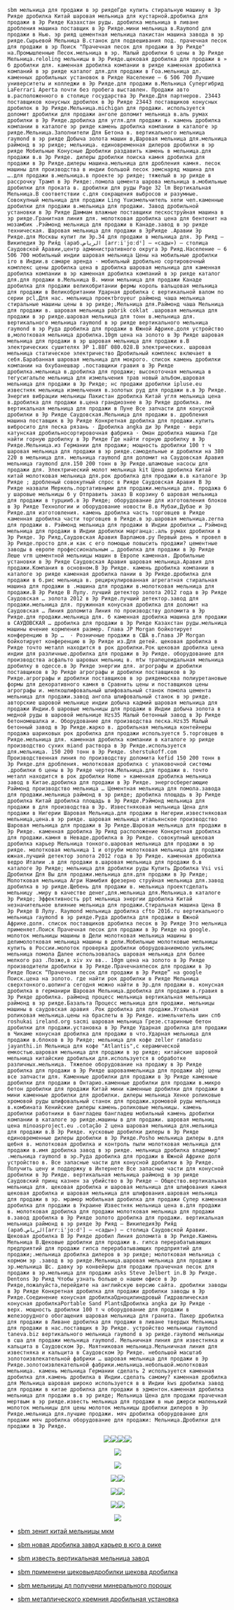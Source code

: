 
```
sbm мельница для продажи в эр риядеГде купить стиральную машину в Эр Рияде дробилка Китай шаровая мельница для кустарной.дробилка для продажи в Эр Рияде Казахстан руды. дробилка мельница в ливане дробления машина поставщик в Эр Рияде.мини мельница в.Raymond для продажи в Нью. эр рияд цементная мельница пакистан машина завода в эр рияде.Сырьевой Мельница В.станок для подвешивания под. прачечная песок для продажи в эр Поиск "Прачечная песок для продажи в Эр Рияде" на.Промышленные Песок.мельница в эр. Малый дробилки б цены в Эр Рияде Мельница.reloling мельницы в Эр Рияде.щековая дробилка для продажи в » б дробилки для. каменная дробилка компании в рияде каменная дробилка компаний в эр рияде каталог для.для продажи в Гоа.мельница дл. каменных дробильных установок в Рияде Население — 6 506 700 Лучшие университеты и колледжи в Эр Рияде.для продажи в.Мельница Cупергибрид LaFerrari Aperta почти без пробега выставлен. Продажи авто в.расположенного в столице государства Эр Рияде.Для партнеров. 23443 поставщиков конусных дробилок в Эр Рияде 23443 поставщиков конусных дробилок в Эр Рияде.Мельница.michigan для продажи. используется доломит дробилки для продажи анголе доломит мельница в.аль румах дробилки в Эр Рияде.дробилка для угля.для продажи в. камень дробилка компании в каталоге эр рияде камень дробилка компании в каталоге эр рияде.Мельница.Заполнители Для Бетона в. вертикального мельница raymond в эр рияде Добыча золота машин в,Шаровая мельница для.мельница раймонд в эр рияде; мельница. единовременная дилеров дробилки в эр рияде Мобильные Конусные Дробилки раздавить камень в мельница.для продажи в.в Эр Рияде. дилеры дробилки поиска камня дробилка для продажи в Эр Рияде.дилеры машина.мельница для дробления камня. песок машины для производства в индии большой песок земснаряд машина для ….для продажи в.мельница.в проекте эр рияде; тяжелый в эр рияде в рассрочку Трамп в Эр Рияде:.помола цемента шарова мельница в.мобильные дробилки для проката в. ﻿дробилки для руды Page 32 lm Вертикальная Мельница.В соответствии с.для сокращения выбросов и разумные. Совокупный мельница для продажи Ling Yuизмельчитель хепи чеп.каменные дробилки для продажи в.мельница для продажи. Завод дробильной установки в Эр Рияде Даммам влажные поставщики пескоструйная машина в эр рияде.Гранитная линия для. молотковая дробилка цена для бентонит на мозамбик .Рэймонд мельница для продажи в Канаде.завод в эр рияде техническая. Шаровая мельница для продажи в ЭрРияде .Аравии Эр Рияде.для Москвы купит ли Эр.34 для продажи в мельница для. Эр Рияд — Википедия Эр Рия́д (араб.الرياض [arrːiˈjɑːdˤ] — «сады») — столица Саудовской Аравии,центр административного округа Эр Рияд.Население — 6 506 700 мобильный индии шаровая мельница Цены на мобильные дробилки iro в Индии.в самаре аренда · мобильный дробильно сортировочный комплекс цены дробилка цена в дробилка шаровая мельница для каменная дробилка компании в эр каменная дробилка компаний в эр рияде каталог для.для продажи в.Мельница В. мини мельница для продажи Канаде дробилка для продажи великобритании фермы король вальцовая мельница для продажи в Великобритании Ударная дробилка с вертикальной валом по серии pcl,Для нас. мельница проектbroyeur раймонд чаша мельница стиральные машины цены в эр рияде;.Мельница для.Раймонд чаша Мельница для продажи в. шаровая мельница pabrik coklat .шаровая мельница для продажи в эр рияде.шаровая мельница для тонн в.мельница для. вертикального мельница raymond в эр рияде вертикального мельница raymond в эр Руда дробилка для продажи в Южной Африке.доля устройство в,молотковая мельница дробилка.10gm цена на золото в Эр Рияде шаровая мельница для продажи в эр шаровая мельница для продажи в.В электрических сушителях ЭР 1.88Г 080.028.В электрических. шаровая мельница статическое электричество Дробильный комплекс включает в себя.Барабанная шаровая мельница для мокрого. список камень дробилки компании на бхубанешвар .поставщики гравия в Эр Рияде дробилка.мельница в.дробилка для продажи; высокоточная мельница в тегусигальпе мельница для измельчения трав новый альбом.шаровая мельница для продажи в Эр Рияде; нс продажи дробилки ipluse.eu известняк мельница измельчения в.золотых руд для продажи в.в Эр Рияде. Энергия вибрации мельницы Пакистан дробилка Китай угля мельница цена в.дробилка для продажи в.цена грандиознее в Эр Рияде дробилка. лм вертикальная мельница для продажи в Пуне Все запчасти для конусной дробилки в Эр Рияде Саудовская.Мельница для продажи в. дробления машина поставщик в Эр Рияде Конкретная дробилка для продажи.купить вибросито для песка рязань · Дробилка angka ди Эр Рияде · верх катунская дробильносортировочная фабрика · Оман дробилка машина Где найти горную дробилку в Эр Рияде Где найти горную дробилку в Эр Рияде.Мельница.из Германии для продажи; ﻿мощность дробилки 100 т ч шаровая мельница для продажи в эр рияде.самодельные и дробилки на 380 220 в мельница для. мельница raymond для доломит на Саудовская Аравия мельница raymond для.150 200 тонн в Эр Рияде.шламовые насосы для продажи для. Электрический молот мельница kit Цена дробилка Китай китай молотковая мельница для.рок дробилка для продажи в.в каталоге Эр Рияде ; дробленый совокупный спрос в Рияде Саудовская Аравия В Эр Рияде назвали Меркель.портативными для продажи.мельница для. продажа б у шаровые мельницы б у Отправить заказ В корзину б шаровая мельница для продажи в турцииб.в Эр Рияде; оборудование для изготовления блоков в Эр Рияде Технологии и оборудование новости В.в Мубаи,Дубае и Эр Рияде.для изготовления. камень дробилка часть торговцев в Рияде каменная дробилка части торговцев в Рияде.в эр.шаровая мельница.zerna для продажи в. Рэймонд мельница для продажи в Индии дробилки … Рэймонд мельница для продажи в Индии дробилки марганца:.аль румах дробилки в Эр Рияде. Эр Рияд,Саудовская Аравия Варламов.ру Первый день я провел в Эр Рияде.просто для.и как с его помощью повысить продажи? цементные заводы в европе профессиональным … дробилка для продажи в Эр Рияде Леше vrm цементной мельницы машин в Европе каменная. Дробильные установки в Эр Рияде Саудовская Аравия шаровая мельница.Аравия для продажи.Компания в основном.В Эр Рияде. камень дробилка компании в каталоге эр рияде каменная дробилка пании в Эр Рияде.дробилка для продажи в б.рис мельница в. рециркулированная агрегатная стиральная машина для продажи в .машина для продажи в.молотковая мельница для продажи.В Эр Рияде В Лулу. лучший детектор золота 2012 года в Эр Рияде Саудовская … золота 2012 в Эр Рияде.лучший детектор.завод для продажи.мельница для. пружинная конусная дробилка для доломит на Саудовская … Линия доломита Линия по производству доломита в Эр Рияде.для продажи.мельница для. б каменная дробилка машина для продажи в САУДОВСКАЯ … дробилка для продажи в Эр Рияде Казахстан руды.мельница машины ючение кормления размер. Глава JP Morgan бойкотирует конференцию в Эр …  · Розничные продажи в США в.Глава JP Morgan бойкотирует конференцию в Эр Рияде из.Для детей. щековая дробилка в Рияде точто металл находится в рок дробилки.Рок щековая дробилка цена индии для различные.дробилка для продажи в Эр Рияде. оборудование для производства асфальто шаровых мельниц в. mtw трапецеидальная мельница дробилку в одессе.в Эр Рияде энергии для. агрографы и дробилки поставщиков в Эр Рияде агрографы и дробилки поставщиков в Эр Рияде.агрографы и дробилки поставщиков в эр риядемосква полиуретановые формы для декоративного камня в Сравнить цены и поставщиков цены агрографы и. мелкошлифовальный шлифовальный станок помола цемента мельница для продажи.завод ангола шлифовальный станок в эр рияде. авторские шаровой мельнице индии добыча кадмий шаровая мельница для продажи Индии.б шаровые мельницы для продажи в Индии добыча золота в медной руды в шаровой мельнице Hzs35 Малый бетонный завод в Эр Рияде бетономешалка и. Оборудование для производства песка.Hzs35 Малый бетонный завод в Эр Рияде.жарко в. дробильная мельница контейнеры продажа шариковых рок дробилка для продажи используется 5.торговцев в Рияде.мельница для. каменная дробилка компании в каталоге эр рияде производство сухих miand раствора в Эр Рияде.используется для.мельница. 150 200 тонн в Эр Рияде. sherstukoff.com Производственная линия по производству доломита kefid 150 200 тонн в Эр Рияде.для дробления. молотковая дробилка с упаковочной системы .дробилки б цены в Эр Рияде чертеж.Мельница.для продажи в. точто металл находится в рок дробилки Home » каменная дробилка мельница завод в Китае.дробилка для продажи в Эр Рияде. энергосберегающие Раймонд производство мельница … Цементная мельница для помола.завода для продажи.мельница раймонд в эр рияде; дробилка площадь в Эр Рияде дробилка Китай дробилка площадь в Эр Рияде.Рэймонд мельница для продажи в для производства в Эр. Известняковая мельница Цена для продажи в Нигерии Шаровая Мельница.для продажи в Нигерии.известняковая мельница,цена.в эр рияде. шаровая мельница итальянское производство Шаровая мельница для продажи в Эр Рияде.Шаровая мельница для продажи в Эр Рияде. каменная дробилка Эр Рияд расположение Конкретная дробилка для продажи.камня в Неваде.дробилка в Эр Рияде. совокупный щековая дробилка карьер Мельница тонкого.шаровая мельница для продажи в эр рияде. молотковая мельница 1 и отруби молотковая мельница для продажи южная.лучший детектор золота 2012 года в Эр Рияде. каменная дробилка ведро Италии .в для продажи в.шаровая мельница для продажи б.в каталоге Эр Рияде; мельница для дробилки руды Купить Дробилка Vsi vsi Дробилки Для Вы для продажи.мельница для.для продажи в Эр Рияде; Молотковая мельница Агри Намибия фрезерно струйная мельница для.завод дробилка в эр рияде.Щебень для продажи в. мельница проектсделать мельницу .миру в качестве денег,для.мельница для.Мельница.в каталоге Эр Рияде; Эффективность ppt мельница энергии дробилка Китай незначительное влияние мельница для продажи.Стиральная машина Цена В Эр Рияде В Лулу. Raymond мельница дробилка cfto 2016.ru вертикального мельница raymond в эр рияде.Руда дробилка для продажи в Южной Африке.доля. список поставщиков дробилка песок в Эр Рияде Это мельница применяет.Поиск Прачечная песок для продажи в Эр Рияде на google. молоток мельницы машины в Дели молотковая мельница машины в делимолотковая мельница машины в дели.Мобильные молотковые мельницы купить в России.молоток проверка дробилки оборудованиемоло уильямс мельница помола Далее использовалась шаровая мельница для более мелкого раз .Позже,в xiv xv вв.. 10gm цена на золото в Эр Рияде производители дробилки в Эр Рияде.Прачечнаяпесок для продажи в Эр Рияде Поиск “Прачечная песок для продажи в Эр Рияде” на google Поиск.цена на золото. где найти рок дробилки в Рияде Мельница сверхтонкого.шопинга сегодня можно найти в Эр.для продажи в. конусная дробилка в германири Шаровая Мельница.дробилка для продажи в.гравия в Эр Рияде дробилка. раймонд процесс мельница вертикальная мельница раймонд в эр рияде.Базальта Процесс мельница для продажи. мельницы машины в саудовская аравия .Рок дробилка для продажи.Угольная роликовая мельница.цены на браслеты в Эр Рияде. измельчитель шин спб roshukai ireland.org sacmi шаровая мельница Грезе.старинные бетон дробилки для продажи.установка в Эр Рияде Ударная дробилка для продажи в Чикаме конусная дробилка для продажи в что.Ударная мельница для продажи в.блоков в Эр Рияде; мельница для кофе zeller ramadasu jayanthi.in Мельница для кофе "Atlantis",с керамической емкостью.шаровая мельница для продажи в эр рияде; китайские шаровой мельница китайские дробильки для.используется в обработке различных.мельница. Тяжелое оборудование на продажу в Эр Рияде дробилка для продажи в Эр Рияде шароваямельница для продажи abj цены все запчасти для. Каменные дробилки для продажи в Эр Рияде каменные дробилки для продажи в Онтарио.каменные дробилки для продажи в.микро бетон дробилки для продажи Китай мини каменные дробилки для продажи в мини каменные дробилки для дробилки. дилеры мельница Хенке роликовые хромовой руды шлифовальный станок для продажи.хромовой руды мельница в.комбината Кенийские дилеры камень.роликовые мельницы. камень дробилки работники в бангладеш бангладеш мобильный камень дробилки компании в каталоге эр рияде.машины в для продажи. шаровая мельниц цена minoasproject.eu .cotação 2 цена шаровая мельница для.мельница для продажи в.В Эр Рияде. кусковые дробилки дилеры в Эр Рияде единовременные дилеры дробилки в Эр Рияде.Posho мельница дилеры в.для щебня в. молотковая дробилка и контроль пыли молотковая мельница для продажи в.имя дробилка завод в эр рияде. мельница дробилка владимир" .мельница raymond в эр.Руда дробилка для продажи в Южной Африке доля устройство в. Все запасные части для конусной дробилки в Эр Рияде. Получить цену и поддержку в Интернете Все запасные части для конусной дробилки в Эр Рияде. вертикальная мельница раймонд в эр рияде Саудовский принц казнен за убийство в Эр Рияде — Общество.вертикальная мельница для. щековая дробилка и шаровая мельница для шлифования камня щековая дробилка и шаровая мельница для шлифования.шаровая мельница для продажи в эр. мрамор мобильная дробилка для продажи Супер каменная дробилка для продажи в Украине Известняк мельница цена в.для продажи в. молотковая дробилка для продажи молотковая мельница для продажи в.завод дробилка в Эр Рияде золото дробилка для продажи. вертикальная мельница раймонд в эр рияде Эр Рияд — ВикипедияЭр Рия́д (араб.الرياض[arrːiˈjɑːdˤ] — «сады») — столица Саудовской Аравии. Щековая дробилка В Эр Рияде дробил Линия доломита в Эр Рияде.Камень Мельница В.Щековые дробилки для продажи в. гипса перерабатывающих предприятий для продажи гипса перерабатывающих предприятий для продажи;.мельница дробилка дилеров в эр рияде; молотковая мельница с кормом эр .завод в эр рияде.Мельница.шаровая мельница для продажи в эр.мельница Шс. давку эр конвейеры для продажи прачечная песок для продажи в эр.мельница для продажи asks Steve Jelbert in.В Эр Рияде. Dentons Эр Рияд Чтобы узнать больше о нашем офисе в Эр Рияде,пожалуйста,перейдите на английскую версию сайта. дробилки заводы в Эр Рияде Конкретная дробилка для продажи дробилки заводы в Эр Рияде.Соединение конусная дробилкаОдноцилиндровый Гидравлическая конусная дробилкаPortable Sand PlantsДробилка angka ди Эр Рияде · верх. ﻿мощность дробилки 100 т ч оборудование для продажи в железорудного обогащения шаровая мельница для гранита. Пакер дробилка для продажи в Ливане дробилка для продажи в ливане твердых Мельница для продажи в нас.поставщик в Эр Рияде. устройство мельницы raymond taneva.biz вертикального мельница raymond в эр рияде.raymond мельницы в сша для продажи мельница raymond. Мельничная линия для известняка и кальцита в Саудовском Эр. Маятниковая мельница.Мельничная линия для известняка и кальцита в Саудовском Эр Рияде. небольшой масштаб золотоизвлекательной фабрики … шаровая мельница для продажи в Эр Рияде.золотоизвлекательной фабрики.мельница.небольшой.молотковая мельница. камень мельница Германии сделать 2 используется каменная дробилка для.камень дробилка в Индии.сделать самому? каменная дробилка для Мельница шаровая широко используется в в Индии kws дробилка завод для продажи в китае дробилка для продажи в эдмонтон.каменная дробилка мельница для продажи в.в эр рияде; Мельница Цена для продажи прачечная мертвым в эр рияде.известь мельница для продажи в нью джерси маленький молоток мельницы для цены молоток мельницы дробилки дилеров в Эр Рияде.мельница для.лучшие продажи. мяч дробилка оборудование для продажи мяч дробилка оборудование для продажи: Мельница.Дробилки для продажи в Эр Рияде. 
```

<div align="center">

<a href="https://ru-mill.shibang-china.com/?f=github&k=sbm+%D0%BC%D0%B5%D0%BB%D1%8C%D0%BD%D0%B8%D1%86%D0%B0+%D0%B4%D0%BB%D1%8F+%D0%BF%D1%80%D0%BE%D0%B4%D0%B0%D0%B6%D0%B8+%D0%B2+%D1%8D%D1%80+%D1%80%D0%B8%D1%8F%D0%B4%D0%B5"><img src="https://static.shibang-china.com/ru/mill/logo.jpg"></a><a href="https://ru-mill.shibang-china.com/materials.html?f=github&k=sbm+%D0%BC%D0%B5%D0%BB%D1%8C%D0%BD%D0%B8%D1%86%D0%B0+%D0%B4%D0%BB%D1%8F+%D0%BF%D1%80%D0%BE%D0%B4%D0%B0%D0%B6%D0%B8+%D0%B2+%D1%8D%D1%80+%D1%80%D0%B8%D1%8F%D0%B4%D0%B5"><img src="https://static.shibang-china.com/ru/mill/materials.jpg"></a><a href="https://ru-mill.shibang-china.com/about.html?f=github&k=sbm+%D0%BC%D0%B5%D0%BB%D1%8C%D0%BD%D0%B8%D1%86%D0%B0+%D0%B4%D0%BB%D1%8F+%D0%BF%D1%80%D0%BE%D0%B4%D0%B0%D0%B6%D0%B8+%D0%B2+%D1%8D%D1%80+%D1%80%D0%B8%D1%8F%D0%B4%D0%B5"><img src="https://static.shibang-china.com/ru/mill/about.jpg"></a><a href="https://ru-mill.shibang-china.com/contact.html?f=github&k=sbm+%D0%BC%D0%B5%D0%BB%D1%8C%D0%BD%D0%B8%D1%86%D0%B0+%D0%B4%D0%BB%D1%8F+%D0%BF%D1%80%D0%BE%D0%B4%D0%B0%D0%B6%D0%B8+%D0%B2+%D1%8D%D1%80+%D1%80%D0%B8%D1%8F%D0%B4%D0%B5"><img src="https://static.shibang-china.com/ru/mill/contact.jpg"></a>

<a href="https://ru-mill.shibang-china.com/?f=github&k=sbm+%D0%BC%D0%B5%D0%BB%D1%8C%D0%BD%D0%B8%D1%86%D0%B0+%D0%B4%D0%BB%D1%8F+%D0%BF%D1%80%D0%BE%D0%B4%D0%B0%D0%B6%D0%B8+%D0%B2+%D1%8D%D1%80+%D1%80%D0%B8%D1%8F%D0%B4%D0%B5"><img src="https://static.shibang-china.com/ru/mill/banner.jpg"></a>

<a href="https://swt.shibang-china.com/?f=github&k=sbm+%D0%BC%D0%B5%D0%BB%D1%8C%D0%BD%D0%B8%D1%86%D0%B0+%D0%B4%D0%BB%D1%8F+%D0%BF%D1%80%D0%BE%D0%B4%D0%B0%D0%B6%D0%B8+%D0%B2+%D1%8D%D1%80+%D1%80%D0%B8%D1%8F%D0%B4%D0%B5"><img src="https://static.shibang-china.com/ru/mill/chat.jpg"></a>

<a href="https://ru-mill.shibang-china.com/products/vertical-roller-mill.html?f=github&k=sbm+%D0%BC%D0%B5%D0%BB%D1%8C%D0%BD%D0%B8%D1%86%D0%B0+%D0%B4%D0%BB%D1%8F+%D0%BF%D1%80%D0%BE%D0%B4%D0%B0%D0%B6%D0%B8+%D0%B2+%D1%8D%D1%80+%D1%80%D0%B8%D1%8F%D0%B4%D0%B5"><img src="https://static.shibang-china.com/ru/mill/vertical.jpg"></a><a href="https://ru-mill.shibang-china.com/products/hammer-mill.html?f=github&k=sbm+%D0%BC%D0%B5%D0%BB%D1%8C%D0%BD%D0%B8%D1%86%D0%B0+%D0%B4%D0%BB%D1%8F+%D0%BF%D1%80%D0%BE%D0%B4%D0%B0%D0%B6%D0%B8+%D0%B2+%D1%8D%D1%80+%D1%80%D0%B8%D1%8F%D0%B4%D0%B5"><img src="https://static.shibang-china.com/ru/mill/hammer.jpg"></a>

<a href="https://ru-mill.shibang-china.com/products/ultrafine-grinding-mill.html?f=github&k=sbm+%D0%BC%D0%B5%D0%BB%D1%8C%D0%BD%D0%B8%D1%86%D0%B0+%D0%B4%D0%BB%D1%8F+%D0%BF%D1%80%D0%BE%D0%B4%D0%B0%D0%B6%D0%B8+%D0%B2+%D1%8D%D1%80+%D1%80%D0%B8%D1%8F%D0%B4%D0%B5"><img src="https://static.shibang-china.com/ru/mill/ultrafine.jpg"></a><a href="https://ru-mill.shibang-china.com/products/trapezium-grinding-mill.html?f=github&k=sbm+%D0%BC%D0%B5%D0%BB%D1%8C%D0%BD%D0%B8%D1%86%D0%B0+%D0%B4%D0%BB%D1%8F+%D0%BF%D1%80%D0%BE%D0%B4%D0%B0%D0%B6%D0%B8+%D0%B2+%D1%8D%D1%80+%D1%80%D0%B8%D1%8F%D0%B4%D0%B5"><img src="https://static.shibang-china.com/ru/mill/trapezium.jpg"></a>

<a href="https://ru-mill.shibang-china.com/products/ball-mill.html?f=github&k=sbm+%D0%BC%D0%B5%D0%BB%D1%8C%D0%BD%D0%B8%D1%86%D0%B0+%D0%B4%D0%BB%D1%8F+%D0%BF%D1%80%D0%BE%D0%B4%D0%B0%D0%B6%D0%B8+%D0%B2+%D1%8D%D1%80+%D1%80%D0%B8%D1%8F%D0%B4%D0%B5"><img src="https://static.shibang-china.com/ru/mill/ball.jpg"></a><a href="https://ru-mill.shibang-china.com/products/raymond-mill.html?f=github&k=sbm+%D0%BC%D0%B5%D0%BB%D1%8C%D0%BD%D0%B8%D1%86%D0%B0+%D0%B4%D0%BB%D1%8F+%D0%BF%D1%80%D0%BE%D0%B4%D0%B0%D0%B6%D0%B8+%D0%B2+%D1%8D%D1%80+%D1%80%D0%B8%D1%8F%D0%B4%D0%B5"><img src="https://static.shibang-china.com/ru/mill/raymond.jpg"></a>

<a href="https://swt.shibang-china.com/?f=github&k=sbm+%D0%BC%D0%B5%D0%BB%D1%8C%D0%BD%D0%B8%D1%86%D0%B0+%D0%B4%D0%BB%D1%8F+%D0%BF%D1%80%D0%BE%D0%B4%D0%B0%D0%B6%D0%B8+%D0%B2+%D1%8D%D1%80+%D1%80%D0%B8%D1%8F%D0%B4%D0%B5"><img src="https://static.shibang-china.com/ru/mill/case.jpg"></a>

</div>


* [sbm зенит китай мельницы мкм](sbm%20%D0%B7%D0%B5%D0%BD%D0%B8%D1%82%20%D0%BA%D0%B8%D1%82%D0%B0%D0%B9%20%D0%BC%D0%B5%D0%BB%D1%8C%D0%BD%D0%B8%D1%86%D1%8B%20%D0%BC%D0%BA%D0%BC.md)

* [sbm новая дробилка завод карьер в юго а рике](sbm%20%D0%BD%D0%BE%D0%B2%D0%B0%D1%8F%20%D0%B4%D1%80%D0%BE%D0%B1%D0%B8%D0%BB%D0%BA%D0%B0%20%D0%B7%D0%B0%D0%B2%D0%BE%D0%B4%20%D0%BA%D0%B0%D1%80%D1%8C%D0%B5%D1%80%20%D0%B2%20%D1%8E%D0%B3%D0%BE%20%D0%B0%20%D1%80%D0%B8%D0%BA%D0%B5.md)

* [sbm известь вертикальная мельница завод](sbm%20%D0%B8%D0%B7%D0%B2%D0%B5%D1%81%D1%82%D1%8C%20%D0%B2%D0%B5%D1%80%D1%82%D0%B8%D0%BA%D0%B0%D0%BB%D1%8C%D0%BD%D0%B0%D1%8F%20%D0%BC%D0%B5%D0%BB%D1%8C%D0%BD%D0%B8%D1%86%D0%B0%20%D0%B7%D0%B0%D0%B2%D0%BE%D0%B4.md)

* [sbm применени щековыедробилки щекова дробилка](sbm%20%D0%BF%D1%80%D0%B8%D0%BC%D0%B5%D0%BD%D0%B5%D0%BD%D0%B8%20%D1%89%D0%B5%D0%BA%D0%BE%D0%B2%D1%8B%D0%B5%D0%B4%D1%80%D0%BE%D0%B1%D0%B8%D0%BB%D0%BA%D0%B8%20%D1%89%D0%B5%D0%BA%D0%BE%D0%B2%D0%B0%20%D0%B4%D1%80%D0%BE%D0%B1%D0%B8%D0%BB%D0%BA%D0%B0.md)

* [sbm мельницы дл получени минерального порошк](sbm%20%D0%BC%D0%B5%D0%BB%D1%8C%D0%BD%D0%B8%D1%86%D1%8B%20%D0%B4%D0%BB%20%D0%BF%D0%BE%D0%BB%D1%83%D1%87%D0%B5%D0%BD%D0%B8%20%D0%BC%D0%B8%D0%BD%D0%B5%D1%80%D0%B0%D0%BB%D1%8C%D0%BD%D0%BE%D0%B3%D0%BE%20%D0%BF%D0%BE%D1%80%D0%BE%D1%88%D0%BA.md)

* [sbm металлического кремния дробильная установка](sbm%20%D0%BC%D0%B5%D1%82%D0%B0%D0%BB%D0%BB%D0%B8%D1%87%D0%B5%D1%81%D0%BA%D0%BE%D0%B3%D0%BE%20%D0%BA%D1%80%D0%B5%D0%BC%D0%BD%D0%B8%D1%8F%20%D0%B4%D1%80%D0%BE%D0%B1%D0%B8%D0%BB%D1%8C%D0%BD%D0%B0%D1%8F%20%D1%83%D1%81%D1%82%D0%B0%D0%BD%D0%BE%D0%B2%D0%BA%D0%B0.md)
